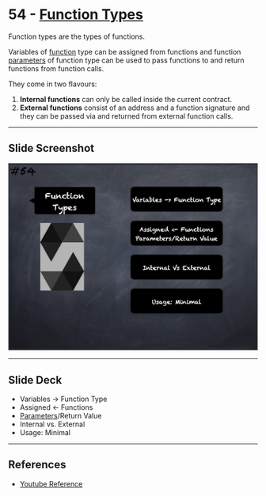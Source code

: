 # 54 - [Function Types](Function%20Types.md)
Function types are the types of functions. 

Variables of [function](Functions.md) type can be assigned from functions and function [parameters](Parameters.md) of function type can be used to pass functions to and return functions from function calls.

They come in two flavours: 
1. **Internal functions** can only be called inside the current contract.
2. **External functions** consist of an address and a function signature and they can be passed via and returned from external function calls.

___
## Slide Screenshot
![054.png](../../images/2.Solidity%20101/054.png)
___
## Slide Deck
- Variables -> Function Type
- Assigned <- Functions
- [Parameters](Parameters.md)/Return Value
- Internal vs. External
- Usage: Minimal
___
## References
- [Youtube Reference](https://youtu.be/6VIJpze1jbU?t=1677)


